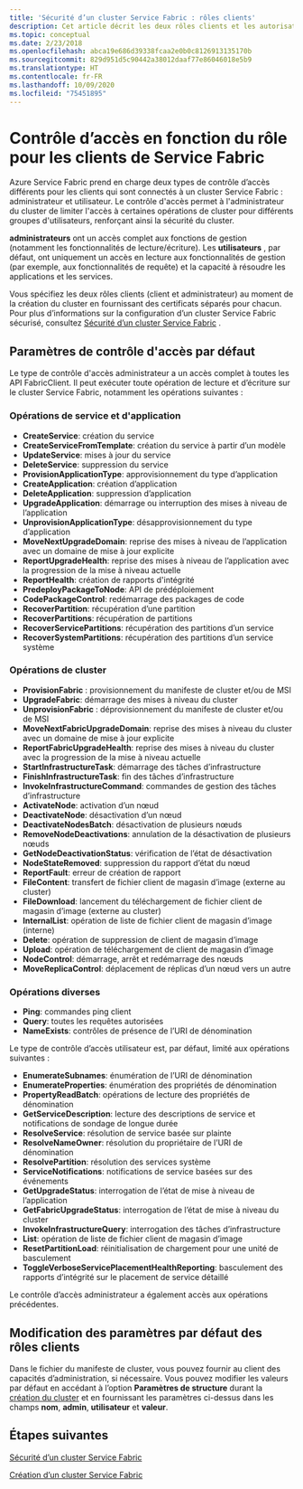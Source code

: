 ```yaml
---
title: 'Sécurité d’un cluster Service Fabric : rôles clients'
description: Cet article décrit les deux rôles clients et les autorisations fournies pour les rôles.
ms.topic: conceptual
ms.date: 2/23/2018
ms.openlocfilehash: abca19e686d39338fcaa2e0b0c8126913135170b
ms.sourcegitcommit: 829d951d5c90442a38012daaf77e86046018e5b9
ms.translationtype: HT
ms.contentlocale: fr-FR
ms.lasthandoff: 10/09/2020
ms.locfileid: "75451895"
---
```

# <a name="role-based-access-control-for-service-fabric-clients"></a>Contrôle d’accès en fonction du rôle pour les clients de Service Fabric
Azure Service Fabric prend en charge deux types de contrôle d’accès différents pour les clients qui sont connectés à un cluster Service Fabric : administrateur et utilisateur. Le contrôle d'accès permet à l'administrateur du cluster de limiter l'accès à certaines opérations de cluster pour différents groupes d'utilisateurs, renforçant ainsi la sécurité du cluster.  

**administrateurs** ont un accès complet aux fonctions de gestion (notamment les fonctionnalités de lecture/écriture). Les **utilisateurs** , par défaut, ont uniquement un accès en lecture aux fonctionnalités de gestion (par exemple, aux fonctionnalités de requête) et la capacité à résoudre les applications et les services.

Vous spécifiez les deux rôles clients (client et administrateur) au moment de la création du cluster en fournissant des certificats séparés pour chacun. Pour plus d’informations sur la configuration d’un cluster Service Fabric sécurisé, consultez [Sécurité d’un cluster Service Fabric](service-fabric-cluster-security.md) .

## <a name="default-access-control-settings"></a>Paramètres de contrôle d'accès par défaut
Le type de contrôle d'accès administrateur a un accès complet à toutes les API FabricClient. Il peut exécuter toute opération de lecture et d’écriture sur le cluster Service Fabric, notamment les opérations suivantes :

### <a name="application-and-service-operations"></a>Opérations de service et d'application
* **CreateService**: création du service                             
* **CreateServiceFromTemplate**: création du service à partir d’un modèle                             
* **UpdateService**: mises à jour du service                             
* **DeleteService**: suppression du service                             
* **ProvisionApplicationType**: approvisionnement du type d’application                             
* **CreateApplication**: création d’application                               
* **DeleteApplication**: suppression d’application                             
* **UpgradeApplication**: démarrage ou interruption des mises à niveau de l’application                             
* **UnprovisionApplicationType**: désapprovisionnement du type d’application                             
* **MoveNextUpgradeDomain**: reprise des mises à niveau de l’application avec un domaine de mise à jour explicite                             
* **ReportUpgradeHealth**: reprise des mises à niveau de l’application avec la progression de la mise à niveau actuelle                             
* **ReportHealth**: création de rapports d'intégrité                             
* **PredeployPackageToNode**: API de prédéploiement                            
* **CodePackageControl**: redémarrage des packages de code                             
* **RecoverPartition**: récupération d’une partition                             
* **RecoverPartitions**: récupération de partitions                             
* **RecoverServicePartitions**: récupération des partitions d’un service                             
* **RecoverSystemPartitions**: récupération des partitions d’un service système                             

### <a name="cluster-operations"></a>Opérations de cluster
* **ProvisionFabric** : provisionnement du manifeste de cluster et/ou de MSI                             
* **UpgradeFabric**: démarrage des mises à niveau du cluster                             
* **UnprovisionFabric** : déprovisionnement du manifeste de cluster et/ou de MSI                         
* **MoveNextFabricUpgradeDomain**: reprise des mises à niveau du cluster avec un domaine de mise à jour explicite                             
* **ReportFabricUpgradeHealth**: reprise des mises à niveau du cluster avec la progression de la mise à niveau actuelle                             
* **StartInfrastructureTask**: démarrage des tâches d’infrastructure                             
* **FinishInfrastructureTask**: fin des tâches d’infrastructure                             
* **InvokeInfrastructureCommand**: commandes de gestion des tâches d’infrastructure                              
* **ActivateNode**: activation d’un nœud                             
* **DeactivateNode**: désactivation d’un nœud                             
* **DeactivateNodesBatch**: désactivation de plusieurs nœuds                             
* **RemoveNodeDeactivations**: annulation de la désactivation de plusieurs nœuds                             
* **GetNodeDeactivationStatus**: vérification de l’état de désactivation                             
* **NodeStateRemoved**: suppression du rapport d’état du nœud                             
* **ReportFault**: erreur de création de rapport                             
* **FileContent**: transfert de fichier client de magasin d’image (externe au cluster)                             
* **FileDownload**: lancement du téléchargement de fichier client de magasin d’image (externe au cluster)                             
* **InternalList**: opération de liste de fichier client de magasin d’image (interne)                             
* **Delete**: opération de suppression de client de magasin d’image                              
* **Upload**: opération de téléchargement de client de magasin d’image                             
* **NodeControl**: démarrage, arrêt et redémarrage des nœuds                             
* **MoveReplicaControl**: déplacement de réplicas d’un nœud vers un autre                             

### <a name="miscellaneous-operations"></a>Opérations diverses
* **Ping**: commandes ping client                             
* **Query**: toutes les requêtes autorisées
* **NameExists**: contrôles de présence de l’URI de dénomination                             

Le type de contrôle d’accès utilisateur est, par défaut, limité aux opérations suivantes : 

* **EnumerateSubnames**: énumération de l’URI de dénomination                             
* **EnumerateProperties**: énumération des propriétés de dénomination                             
* **PropertyReadBatch**: opérations de lecture des propriétés de dénomination                             
* **GetServiceDescription**: lecture des descriptions de service et notifications de sondage de longue durée                             
* **ResolveService**: résolution de service basée sur plainte                             
* **ResolveNameOwner**: résolution du propriétaire de l’URI de dénomination                             
* **ResolvePartition**: résolution des services système                             
* **ServiceNotifications**: notifications de service basées sur des événements                             
* **GetUpgradeStatus**: interrogation de l’état de mise à niveau de l’application                             
* **GetFabricUpgradeStatus**: interrogation de l’état de mise à niveau du cluster                             
* **InvokeInfrastructureQuery**: interrogation des tâches d’infrastructure                             
* **List**: opération de liste de fichier client de magasin d’image                             
* **ResetPartitionLoad**: réinitialisation de chargement pour une unité de basculement                             
* **ToggleVerboseServicePlacementHealthReporting**: basculement des rapports d’intégrité sur le placement de service détaillé                             

Le contrôle d’accès administrateur a également accès aux opérations précédentes.

## <a name="changing-default-settings-for-client-roles"></a>Modification des paramètres par défaut des rôles clients
Dans le fichier du manifeste de cluster, vous pouvez fournir au client des capacités d’administration, si nécessaire. Vous pouvez modifier les valeurs par défaut en accédant à l’option **Paramètres de structure** durant la [création du cluster](service-fabric-cluster-creation-via-portal.md) et en fournissant les paramètres ci-dessus dans les champs **nom**, **admin**, **utilisateur** et **valeur**.

## <a name="next-steps"></a>Étapes suivantes
[Sécurité d’un cluster Service Fabric](service-fabric-cluster-security.md)

[Création d’un cluster Service Fabric](service-fabric-cluster-creation-via-portal.md)

